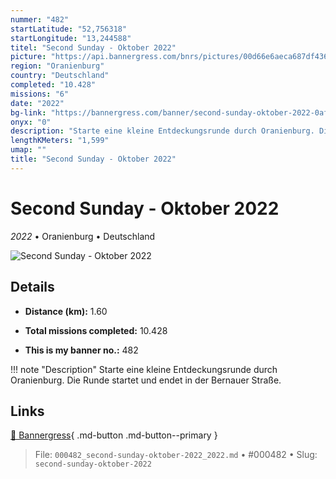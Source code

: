 ```yaml
---
nummer: "482"
startLatitude: "52,756318"
startLongitude: "13,244588"
titel: "Second Sunday - Oktober 2022"
picture: "https://api.bannergress.com/bnrs/pictures/00d66e6aeca687df4367e67fceabf1ed"
region: "Oranienburg"
country: "Deutschland"
completed: "10.428"
missions: "6"
date: "2022"
bg-link: "https://bannergress.com/banner/second-sunday-oktober-2022-0afa"
onyx: "0"
description: "Starte eine kleine Entdeckungsrunde durch Oranienburg. Die Runde startet und endet in der Bernauer Straße."
lengthKMeters: "1,599"
umap: ""
title: "Second Sunday - Oktober 2022"
---
```

# Second Sunday - Oktober 2022

*2022* • Oranienburg • Deutschland

![Second Sunday - Oktober 2022](https://api.bannergress.com/bnrs/pictures/00d66e6aeca687df4367e67fceabf1ed)

## Details
- **Distance (km):** 1.60

- **Total missions completed:** 10.428
- **This is my banner no.:** 482


!!! note "Description"
    Starte eine kleine Entdeckungsrunde durch Oranienburg. Die Runde startet und endet in der Bernauer Straße.



## Links
[🔗 Bannergress](https://bannergress.com/banner/second-sunday-oktober-2022-0afa){ .md-button .md-button--primary }



> File: `000482_second-sunday-oktober-2022_2022.md` • #000482 • Slug: `second-sunday-oktober-2022`
